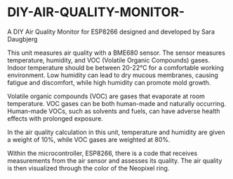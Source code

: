# DIY-AIR-QUALITY-MONITOR-

A DIY Air Quality Monitor for ESP8266 designed and developed by Sara Daugbjerg 

This unit measures air quality with a BME680 sensor. The sensor measures temperature, humidity, and VOC (Volatile Organic Compounds) gases. Indoor temperature should be between 20-22°C for a comfortable working environment. Low humidity can lead to dry mucous membranes, causing fatigue and discomfort, while high humidity can promote mold growth.

Volatile organic compounds (VOC) are gases that evaporate at room temperature. VOC gases can be both human-made and naturally occurring. Human-made VOCs, such as solvents and fuels, can have adverse health effects with prolonged exposure.

In the air quality calculation in this unit, temperature and humidity are given a weight of 10%, while VOC gases are weighted at 80%.

Within the microcontroller, ESP8266, there is a code that receives measurements from the air sensor and assesses its quality. The air quality is then visualized through the color of the Neopixel ring.

